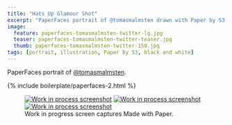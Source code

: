 ```yaml
---
title: "Hats Up Glamour Shot"
excerpt: "PaperFaces portrait of @tomasmalmsten drawn with Paper by 53 on an iPad."
image: 
  feature: paperfaces-tomasmalmsten-twitter-lg.jpg
  teaser: paperfaces-tomasmalmsten-twitter-teaser.jpg
  thumb: paperfaces-tomasmalmsten-twitter-150.jpg
tags: [portrait, illustration, Paper by 53, black and white]
---
```


PaperFaces portrait of [@tomasmalmsten](http://twitter.com/tomasmalmsten).

{% include boilerplate/paperfaces-2.html %}

<figure class="third">
  <a href="{{ site.url }}/images/paperfaces-tomasmalmsten-process-1-lg.jpg"><img src="{{ site.url }}/images/paperfaces-tomasmalmsten-process-1-600.jpg" alt="Work in process screenshot"></a>
  <a href="{{ site.url }}/images/paperfaces-tomasmalmsten-process-2-lg.jpg"><img src="{{ site.url }}/images/paperfaces-tomasmalmsten-process-2-600.jpg" alt="Work in process screenshot"></a>
  <a href="{{ site.url }}/images/paperfaces-tomasmalmsten-process-3-lg.jpg"><img src="{{ site.url }}/images/paperfaces-tomasmalmsten-process-3-600.jpg" alt="Work in process screenshot"></a>
  <figcaption>Work in progress screen captures Made with Paper.</figcaption>
</figure>